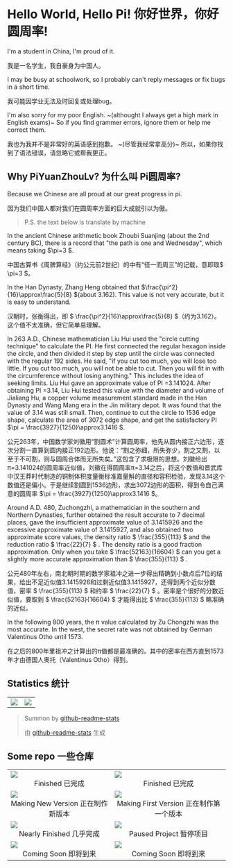 # Hello World, Hello Pi! 你好世界，你好圆周率!
I'm a student in China, I'm proud of it.

我是一名学生，我自豪身为中国人。

I may be busy at schoolwork, so I probably can't reply messages or fix bugs in a short time.

我可能因学业无法及时回复或处理bug。

I'm also sorry for my poor English. ~(althought I always get a high mark in English exams)~ So if you find grammer errors, ignore them or help me correct them.

我也为我并不是非常好的英语感到抱歉。 ~(尽管我经常拿高分)~ 所以，如果你找到了语法错误，请忽略它或帮我更正。

## Why PiYuanZhouLv? 为什么叫 Pi圆周率?
Because we Chinese are all proud at our great progress in pi.

因为我们中国人都对我们在圆周率方面的巨大成就引以为傲。

> P.S. the text below is translate by machine

In the ancient Chinese arithmetic book Zhoubi Suanjing (about the 2nd century BC), there is a record that "the path is one and Wednesday", which means taking $\pi=3 $.

中国古算书《周髀算经》（约公元前2世纪）的中有“径一而周三”的记载，意即取$ \pi=3 $。

In the Han Dynasty, Zhang Heng obtained that $\frac{\pi^2}{16}\approx\frac{5}{8} $(about 3.162). This value is not very accurate, but it is easy to understand.

汉朝时，张衡得出，即 $ \frac{\pi^2}{16}\approx\frac{5}{8} $（约为3.162）。这个值不太准确，但它简单易理解。

In 263 A.D., Chinese mathematician Liu Hui used the "circle cutting technique" to calculate the PI. He first connected the regular hexagon inside the circle, and then divided it step by step until the circle was connected with the regular 192 sides. He said, "if you cut too much, you will lose too little. If you cut too much, you will not be able to cut. Then you will fit in with the circumference without losing anything." This includes the idea of seeking limits. Liu Hui gave an approximate value of PI =3.141024. After obtaining PI =3.14, Liu Hui tested this value with the diameter and volume of Jialiang Hu, a copper volume measurement standard made in the Han Dynasty and Wang Mang era in the Jin military depot. It was found that the value of 3.14 was still small. Then, continue to cut the circle to 1536 edge shape, calculate the area of 3072 edge shape, and get the satisfactory PI $\pi = \frac{3927}{1250}\approx3.1416 $.

公元263年，中国数学家刘徽用“割圆术”计算圆周率，他先从圆内接正六边形，逐次分割一直算到圆内接正192边形。他说：“割之弥细，所失弥少，割之又割，以至于不可割，则与圆周合体而无所失矣。”这包含了求极限的思想。刘徽给出π=3.141024的圆周率近似值，刘徽在得圆周率π=3.14之后，将这个数值和晋武库中汉王莽时代制造的铜制体积度量衡标准嘉量斛的直径和容积检验，发现3.14这个数值还是偏小。于是继续割圆到1536边形，求出3072边形的面积，得到令自己满意的圆周率 $\pi = \frac{3927}{1250}\approx3.1416 $。

Around A.D. 480, Zuchongzhi, a mathematician in the southern and Northern Dynasties, further obtained the result accurate to 7 decimal places, gave the insufficient approximate value of 3.1415926 and the excessive approximate value of 3.1415927, and also obtained two approximate score values, the density ratio $ \frac{355}{113} $ and the reduction ratio $ \frac{22}{7} $ . The density ratio is a good fraction approximation. Only when you take $ \frac{52163}{16604} $ can you get a slightly more accurate approximation than $ \frac{355}{113} $ .

公元480年左右，南北朝时期的数学家祖冲之进一步得出精确到小数点后7位的结果，给出不足近似值3.1415926和过剩近似值3.1415927，还得到两个近似分数值，密率 $ \frac{355}{113} $ 和约率 $ \frac{22}{7} $ 。密率是个很好的分数近似值，要取到 $ \frac{52163}{16604} $ 才能得出比 $ \frac{355}{113} $ 略准确的近似。 

In the following 800 years, the π value calculated by Zu Chongzhi was the most accurate. In the west, the secret rate was not obtained by German Valentinus Otho until 1573.

在之后的800年里祖冲之计算出的π值都是最准确的。其中的密率在西方直到1573年才由德国人奥托（Valentinus Otho）得到。

## Statistics 统计

<table align="center" width="100%" vaglin="middle">
  <tr>
    <td>
      <img src="https://github-readme-stats.vercel.app/api?username=PiYuanZhouLv&show_icons=true&locale=cn&theme=shades-of-purple">
    </td>
    <td>
      <img src="https://github-readme-stats.vercel.app/api/top-langs/?username=PiYuanZhouLv&locale=cn&theme=shades-of-purple">
    </td>
  </tr>
</table>

> Summon by [github-readme-stats](https://github.com/anuraghazra/github-readme-stats)
> 
> 由 [github-readme-stats](https://github.com/anuraghazra/github-readme-stats) 生成

## Some repo 一些仓库

<table align="center" vaglin="middle">
  <tr>
    <td>
      <a href="https://github.com/PiYuanZhouLv/Brainfuck">
        <img src="https://github-readme-stats.vercel.app/api/pin/?username=PiYuanZhouLv&repo=Brainfuck&theme=shades-of-purple">
      </a>
      <br/>
      <center> Finished 已完成 </center>
    </td>
    <td>
      <a href="https://github.com/PiYuanZhouLv/Enigma">
        <img src="https://github-readme-stats.vercel.app/api/pin/?username=PiYuanZhouLv&repo=Enigma&theme=shades-of-purple">
      </a>
      <br/>
      <center> Finished 已完成 </center>
    </td>
  </tr>
  <tr>
    <td>
      <a href="https://github.com/PiYuanZhouLv/SuiJiChouHao">
        <img src="https://github-readme-stats.vercel.app/api/pin/?username=PiYuanZhouLv&repo=SuiJiChouHao&theme=shades-of-purple">
      </a>
      <br/>
      <center> Making New Version 正在制作新版本 </center>
    </td>
    <td>
      <a href="https://github.com/PiYuanZhouLv/Unusual">
        <img src="https://github-readme-stats.vercel.app/api/pin/?username=PiYuanZhouLv&repo=Unusual&theme=shades-of-purple">
      </a>
      <br/>
      <center> Making First Version 正在制作第一个版本 </center>
    </td>
  </tr>
  <tr>
    <td>
      <a href="https://github.com/PiYuanZhouLv/ZhongKaoDaoJiShi">
        <img src="https://github-readme-stats.vercel.app/api/pin/?username=PiYuanZhouLv&repo=ZhongKaoDaoJiShi&theme=shades-of-purple">
      </a>
      <br/>
      <center> Nearly Finished 几乎完成 </center>
    </td>
    <td>
      <a href="https://github.com/PiYuanZhouLv/Danger-Chat">
        <img src="https://github-readme-stats.vercel.app/api/pin/?username=PiYuanZhouLv&repo=Danger-Chat&theme=shades-of-purple">
      </a>
      <br/>
      <center> Paused Project 暂停项目 </center>
    </td>
  </tr>
  <tr>
    <td>
      <a href="#">
        <img src="https://github-readme-stats.vercel.app/api/pin/?username=PiYuanZhouLv&repo=Coming-Soon&theme=shades-of-purple">
      </a>
      <br/>
      <center> Coming Soon 即将到来 </center>
    </td>
    <td>
      <a href="#">
        <img src="https://github-readme-stats.vercel.app/api/pin/?username=PiYuanZhouLv&repo=Coming-Soon&theme=shades-of-purple">
      </a>
      <br/>
      <center> Coming Soon 即将到来 </center>
    </td>
  </tr>
</table>
